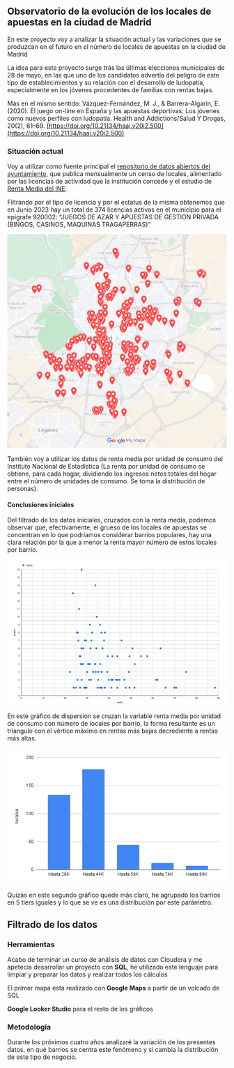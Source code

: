 ## Observatorio de la evolución de los locales de apuestas en la ciudad de Madrid
En este proyecto voy a analizar la situación actual y las variaciones que se produzcan en el futuro en el número de locales de apuestas en la ciudad de Madrid

La idea para este proyecto surge trás las últimas elecciones municipales de 28 de mayo, en las que uno de los candidatos advertía del peligro de este tipo de establecimientos y su relación con el desarrollo de ludopatía, especialmente en los jóvenes procedentes de familias con rentas bajas.

Más en el mismo sentido: Vázquez-Fernández, M. J., & Barrera-Algarín, E. (2020). El juego on-line en España y las apuestas deportivas: Los jóvenes como nuevos perfiles con ludopatía. Health and Addictions/Salud Y Drogas, 20(2), 61–69. [https://doi.org/10.21134/haaj.v20i2.500](https://doi.org/10.21134/haaj.v20i2.500)

### Situación actual
Voy a utilizar como fuente principal el [repositorio de datos abiertos del ayuntamiento](https://datos.madrid.es/portal/site/egob/), que publica mensualmente un censo de locales, alimentado por las licencias de actividad que la institución concede y el estudio de [Renta Media del INE](https://www.ine.es/uc/jp1AHTuh).

Filtrando por el tipo de licencia y por el estatus de la misma obtenemos que en Junio 2023 hay un total de 374 licencias activas en el municipio para el epígrafe 920002: “JUEGOS DE AZAR Y APUESTAS DE GESTION PRIVADA (BINGOS, CASINOS, MAQUINAS TRAGAPERRAS)”

[![Mapa locales apuestas junio 2023!](./mapa_junio23.png)](https://www.google.com/maps/d/edit?mid=1XRuIM_dxDUN_FDHkY3wOC5iE17RRnOg&usp=sharing)

También voy a utilizar los datos de renta media por unidad de consumo del Instituto Nacional de Estadística (La renta por unidad de consumo se obtiene, para cada hogar, dividiendo los ingresos netos totales del hogar entre el número de unidades de consumo. Se toma la distribución de personas).

#### Conclusiones iniciales

Del filtrado de los datos iniciales, cruzados con la renta media, podemos observar que, efectivamente, el grueso de los locales de apuestas se concentran en lo que podríamos considerar barrios populares, hay una clara relación por la que a menor la renta mayor número de estos locales por barrio.

![Distribución por barrios!](./distri_barrios.png)

En este gráfico de dispersión se cruzan la variable renta media por unidad de consumo con número de locales por barrio, la forma resultante es un tríangulo con el vértice máximo en rentas más bajas decrediente a rentas más altas.

![Distribución por tiers!](./chart.png)

Quizás en este segundo gráfico quede más claro, he agrupado los barrios en 5 tiers iguales y lo que se ve es una distribución por este parámetro.


## Filtrado de los datos
### Herramientas
Acabo de terminar un curso de análisis de datos con Cloudera y me apetecía desarrollar un proyecto con **SQL**, he utilizado este lenguaje para limpiar y preparar los datos y realizar todos los cálculos

El primer mapa está realizado con **Google Maps** a partir de un volcado de SQL

**Google Looker Studio** para el resto de los gráficos
### Metodología
Durante los próximos cuatro años analizaré la variación de los presentes datos, en qué barrios se centra este fenómeno y si cambia la distribución de este tipo de negocio.
